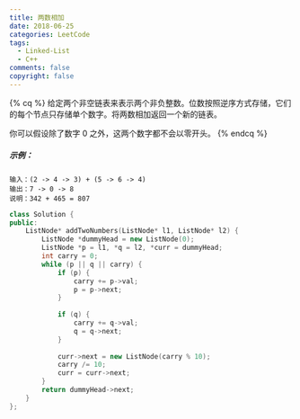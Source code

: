 ```yaml
---
title: 两数相加
date: 2018-06-25
categories: LeetCode
tags:
  - Linked-List
  - C++
comments: false
copyright: false
---
```

{% cq %}
给定两个非空链表来表示两个非负整数。位数按照逆序方式存储，它们的每个节点只存储单个数字。将两数相加返回一个新的链表。

你可以假设除了数字 0 之外，这两个数字都不会以零开头。
{% endcq %}
<!-- more -->

##### 示例：

```
输入：(2 -> 4 -> 3) + (5 -> 6 -> 4)
输出：7 -> 0 -> 8
说明：342 + 465 = 807
```

``` cpp
class Solution {
public:
    ListNode* addTwoNumbers(ListNode* l1, ListNode* l2) {
        ListNode *dummyHead = new ListNode(0);
        ListNode *p = l1, *q = l2, *curr = dummyHead;
        int carry = 0;
        while (p || q || carry) {
            if (p) {
                carry += p->val;
                p = p->next;
            }
            
            if (q) {
                carry += q->val;
                q = q->next;
            }
            
            curr->next = new ListNode(carry % 10);
            carry /= 10;
            curr = curr->next;
        }
        return dummyHead->next;
    }
};
```
